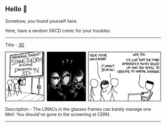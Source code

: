 ## Hello 👀

Somehow, you found yourself here.

Here, have a random XKCD comic for your troubles:

-----------------------------------

Title - [3D](https://xkcd.com/848)

![3D](./random_comic.png)

Description - The LINACs in the glasses frames can barely manage one MeV. You should've gone to the screening at CERN.

-----------------------------------